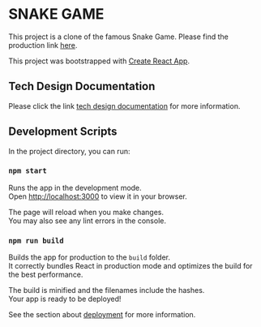 # SNAKE GAME

This project is a clone of the famous Snake Game.  Please find the production link [here](https://snake-game-nokia.vercel.app/).

This project was bootstrapped with [Create React App](https://github.com/facebook/create-react-app).

## Tech Design Documentation

Please click the link [tech design documentation](https://docs.google.com/document/d/1wjHU1Ii9AeHTRRxnZ98x7bKkyzTOpXdMRQ7cvbQvB4k/edit?usp=sharing) for more information.

## Development Scripts

In the project directory, you can run:

### `npm start`

Runs the app in the development mode.\
Open [http://localhost:3000](http://localhost:3000) to view it in your browser.

The page will reload when you make changes.\
You may also see any lint errors in the console.

### `npm run build`

Builds the app for production to the `build` folder.\
It correctly bundles React in production mode and optimizes the build for the best performance.

The build is minified and the filenames include the hashes.\
Your app is ready to be deployed!

See the section about [deployment](https://facebook.github.io/create-react-app/docs/deployment) for more information.
